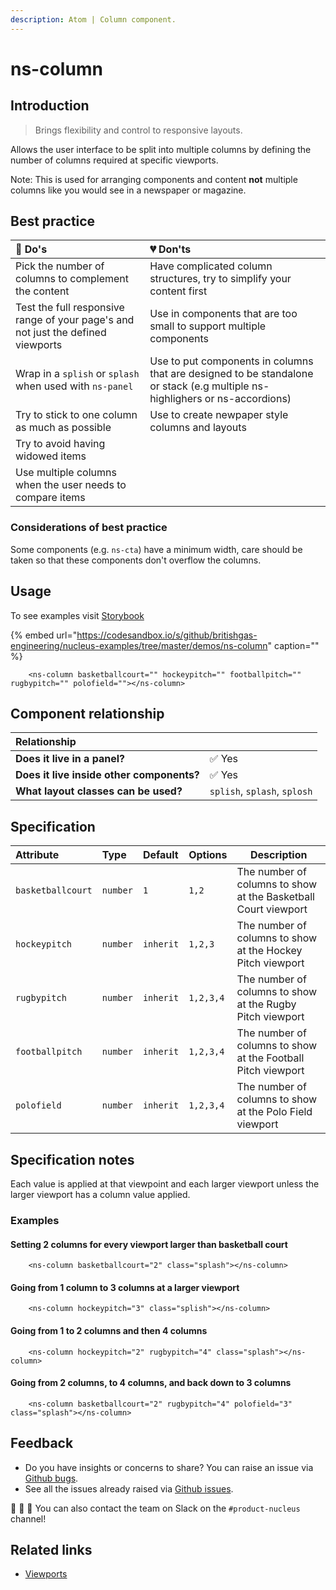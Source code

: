 ```yaml
---
description: Atom | Column component.
---
```


# ns-column

## Introduction

> Brings flexibility and control to responsive layouts.

Allows the user interface to be split into multiple columns by defining the number of columns required at specific viewports.

Note: This is used for arranging components and content **not** multiple columns like you would see in a newspaper or magazine.

## Best practice

| 💚 Do's | 💔 Don'ts |
| :---  | :---  |
| Pick the number of columns to complement the content | Have complicated column structures, try to simplify your content first |
| Test the full responsive range of your page's and not just the defined viewports | Use in components that are too small to support multiple components |
| Wrap in a `splish` or `splash` when used with `ns-panel` | Use to put components in columns that are designed to be standalone or stack (e.g multiple ns-highlighers or ns-accordions) |
| Try to stick to one column as much as possible | Use to create newpaper style columns and layouts |
| Try to avoid having widowed items | |
| Use multiple columns when the user needs to compare items | |

### Considerations of best practice

Some components (e.g. `ns-cta`) have a minimum width, care should be taken so that these components don't overflow the columns.

## Usage

To see examples visit [Storybook](https://britishgas.co.uk/nucleus/demo/index.html?path=/story/ns-column--standard)

{% embed url="https://codesandbox.io/s/github/britishgas-engineering/nucleus-examples/tree/master/demos/ns-column" caption="" %}

```markup
    <ns-column basketballcourt="" hockeypitch="" footballpitch="" rugbypitch="" polofield=""></ns-column>
```

## Component relationship

| **Relationship**|  |
| :---  | :--- |
| **Does it live in a panel?** | ✅ Yes  |
| **Does it live inside other components?** | ✅ Yes |
| **What layout classes can be used?** | `splish`, `splash`, `splosh` |

## Specification

| Attribute | Type | Default | Options | Description |
| :--- | :--- | :--- | :--- |-------------|
| `basketballcourt` | `number` | `1` |  `1,2` | The number of columns to show at the Basketball Court viewport |
| `hockeypitch` | `number` | `inherit` |  `1,2,3` | The number of columns to show at the Hockey Pitch viewport |
| `rugbypitch` | `number` | `inherit` |  `1,2,3,4` | The number of columns to show at the Rugby Pitch viewport |
| `footballpitch` | `number` | `inherit` |  `1,2,3,4` | The number of columns to show at the Football Pitch viewport |
| `polofield` | `number` | `inherit` |  `1,2,3,4` | The number of columns to show at the Polo Field viewport |

## Specification notes

Each value is applied at that viewpoint and each larger viewport unless the larger viewport has a column value applied.

### Examples

#### Setting 2 columns for every viewport larger than basketball court

```markup
    <ns-column basketballcourt="2" class="splash"></ns-column>
```

#### Going from 1 column to 3 columns at a larger viewport

```markup
    <ns-column hockeypitch="3" class="splish"></ns-column>
```

#### Going from 1 to 2 columns and then 4 columns

```markup
    <ns-column hockeypitch="2" rugbypitch="4" class="splash"></ns-column>
```

#### Going from 2 columns, to 4 columns, and back down to 3 columns

```markup
    <ns-column basketballcourt="2" rugbypitch="4" polofield="3" class="splash"></ns-column>
```

## Feedback

* Do you have insights or concerns to share? You can raise an issue via [Github bugs](https://github.com/ConnectedHomes/nucleus/issues/new?assignees=&labels=Bug&template=a--bug-report.md&title=[bug]%20[ns-column]).
* See all the issues already raised via [Github issues](https://github.com/connectedHomes/nucleus/issues?utf8=%E2%9C%93&q=is%3Aopen+is%3Aissue+label%3ABug+[ns-column]).

💩 🎉 🦄 You can also contact the team on Slack on the `#product-nucleus` channel!

## Related links

* [Viewports](https://docs.britishgas.design/foundations/viewports)

